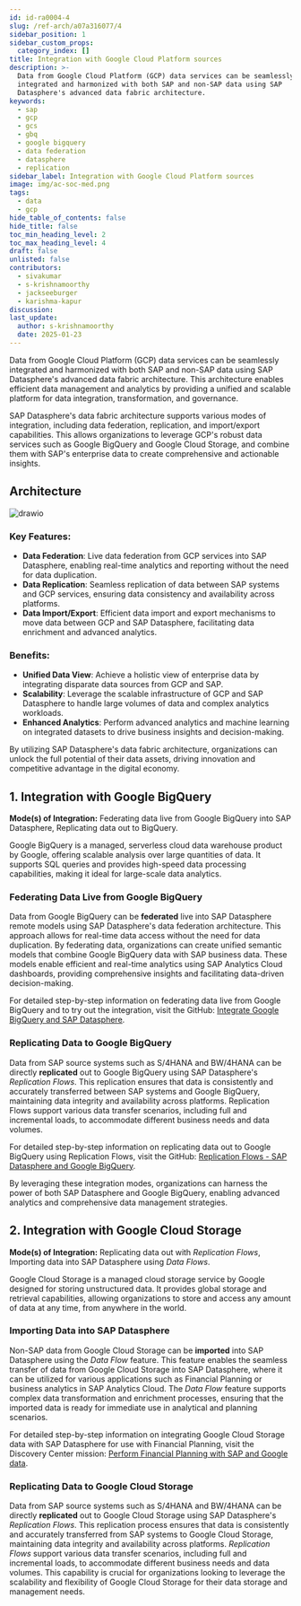 ```yaml
---
id: id-ra0004-4
slug: /ref-arch/a07a316077/4
sidebar_position: 1
sidebar_custom_props:
  category_index: []
title: Integration with Google Cloud Platform sources
description: >-
  Data from Google Cloud Platform (GCP) data services can be seamlessly
  integrated and harmonized with both SAP and non-SAP data using SAP
  Datasphere's advanced data fabric architecture.
keywords:
  - sap
  - gcp
  - gcs
  - gbq
  - google bigquery
  - data federation
  - datasphere
  - replication
sidebar_label: Integration with Google Cloud Platform sources
image: img/ac-soc-med.png
tags:
  - data
  - gcp
hide_table_of_contents: false
hide_title: false
toc_min_heading_level: 2
toc_max_heading_level: 4
draft: false
unlisted: false
contributors:
  - sivakumar
  - s-krishnamoorthy
  - jackseeburger
  - karishma-kapur
discussion: 
last_update:
  author: s-krishnamoorthy
  date: 2025-01-23
---
```


Data from Google Cloud Platform (GCP) data services can be seamlessly integrated and harmonized with both SAP and non-SAP data using SAP Datasphere's advanced data fabric architecture. This architecture enables efficient data management and analytics by providing a unified and scalable platform for data integration, transformation, and governance.

SAP Datasphere's data fabric architecture supports various modes of integration, including data federation, replication, and import/export capabilities. This allows organizations to leverage GCP's robust data services such as Google BigQuery and Google Cloud Storage, and combine them with SAP's enterprise data to create comprehensive and actionable insights.

## Architecture

![drawio](drawio/gcp-data-integration.drawio)

### Key Features:

- **Data Federation**: Live data federation from GCP services into SAP Datasphere, enabling real-time analytics and reporting without the need for data duplication.
- **Data Replication**: Seamless replication of data between SAP systems and GCP services, ensuring data consistency and availability across platforms.
- **Data Import/Export**: Efficient data import and export mechanisms to move data between GCP and SAP Datasphere, facilitating data enrichment and advanced analytics.

### Benefits:

- **Unified Data View**: Achieve a holistic view of enterprise data by integrating disparate data sources from GCP and SAP.
- **Scalability**: Leverage the scalable infrastructure of GCP and SAP Datasphere to handle large volumes of data and complex analytics workloads.
- **Enhanced Analytics**: Perform advanced analytics and machine learning on integrated datasets to drive business insights and decision-making.

By utilizing SAP Datasphere's data fabric architecture, organizations can unlock the full potential of their data assets, driving innovation and competitive advantage in the digital economy.


## 1. Integration with Google BigQuery

**Mode(s) of Integration:** Federating data live from Google BigQuery into SAP Datasphere, Replicating data out to BigQuery.

Google BigQuery is a managed, serverless cloud data warehouse product by Google, offering scalable analysis over large quantities of data. It supports SQL queries and provides high-speed data processing capabilities, making it ideal for large-scale data analytics.

### Federating Data Live from Google BigQuery

Data from Google BigQuery can be **federated** live into SAP Datasphere remote models using SAP Datasphere's data federation architecture. This approach allows for real-time data access without the need for data duplication. By federating data, organizations can create unified semantic models that combine Google BigQuery data with SAP business data. These models enable efficient and real-time analytics using SAP Analytics Cloud dashboards, providing comprehensive insights and facilitating data-driven decision-making.

For detailed step-by-step information on federating data live from Google BigQuery and to try out the integration, visit the GitHub: [Integrate Google BigQuery and SAP Datasphere](https://github.com/SAP-samples/sap-bdc-explore-hyperscaler-data/blob/main/GCP/bigquery-data-federation.md).

### Replicating Data to Google BigQuery

Data from SAP source systems such as S/4HANA and BW/4HANA can be directly **replicated** out to Google BigQuery using SAP Datasphere's *Replication Flows*. This replication ensures that data is consistently and accurately transferred between SAP systems and Google BigQuery, maintaining data integrity and availability across platforms. Replication Flows support various data transfer scenarios, including full and incremental loads, to accommodate different business needs and data volumes.

For detailed step-by-step information on replicating data out to Google BigQuery using Replication Flows, visit the GitHub: [Replication Flows - SAP Datasphere and Google BigQuery](https://github.com/SAP-samples/sap-bdc-explore-hyperscaler-data/blob/main/GCP/bigquery-data-replication.md).

By leveraging these integration modes, organizations can harness the power of both SAP Datasphere and Google BigQuery, enabling advanced analytics and comprehensive data management strategies.


## 2. Integration with Google Cloud Storage

**Mode(s) of Integration:** Replicating data out with _Replication Flows_, Importing data into SAP Datasphere using _Data Flows_.

Google Cloud Storage is a managed cloud storage service by Google designed for storing unstructured data. It provides global storage and retrieval capabilities, allowing organizations to store and access any amount of data at any time, from anywhere in the world.

### Importing Data into SAP Datasphere

Non-SAP data from Google Cloud Storage can be **imported** into SAP Datasphere using the _Data Flow_ feature. This feature enables the seamless transfer of data from Google Cloud Storage into SAP Datasphere, where it can be utilized for various applications such as Financial Planning or business analytics in SAP Analytics Cloud. The _Data Flow_ feature supports complex data transformation and enrichment processes, ensuring that the imported data is ready for immediate use in analytical and planning scenarios.

For detailed step-by-step information on integrating Google Cloud Storage data with SAP Datasphere for use with Financial Planning, visit the Discovery Center mission: [Perform Financial Planning with SAP and Google data](https://discovery-center.cloud.sap/missiondetail/4224/).

### Replicating Data to Google Cloud Storage

Data from SAP source systems such as S/4HANA and BW/4HANA can be directly **replicated** out to Google Cloud Storage using SAP Datasphere's _Replication Flows_. This replication process ensures that data is consistently and accurately transferred from SAP systems to Google Cloud Storage, maintaining data integrity and availability across platforms. _Replication Flows_ support various data transfer scenarios, including full and incremental loads, to accommodate different business needs and data volumes. This capability is crucial for organizations looking to leverage the scalability and flexibility of Google Cloud Storage for their data storage and management needs.
